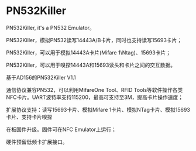 # PN532Killer
PN532Killer, it's a PN532 Emulator。

PN532Killer，模拟PN532读写14443A/B卡片，同时也支持读写15693卡片；

PN532Killer，可以用于模拟14443A卡片(Mifare 1\Ntag)、15693卡片；

PN532Killer，可以用于嗅探14443A和15693读头和卡片之间的交互数据。

基于AD156的PN532Killer V1.1

通信协议兼容PN532，可以利用MifareOne Tool、RFID Tools等软件操作各类NFC卡片。UART波特率支持115200，最高可支持至3M，提高卡片操作速度；

扩展协议支持：读写15693卡片、模拟Mifare 1卡片、模拟NTag卡片、模拟15693卡片、支持卡片嗅探

在板固件升级。固件可在NFC Emulator上运行；

硬件预留低频卡扩展接口。
